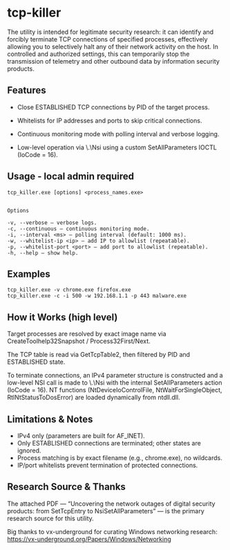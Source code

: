 # tcp-killer

The utility is intended for legitimate security research: it can identify and forcibly terminate TCP connections of specified processes, effectively allowing you to selectively halt any of their network activity on the host. In controlled and authorized settings, this can temporarily stop the transmission of telemetry and other outbound data by information security products.

## Features
- Close ESTABLISHED TCP connections by PID of the target process.
- Whitelists for IP addresses and ports to skip critical connections.
- Continuous monitoring mode with polling interval and verbose logging.

- Low-level operation via \\.\Nsi using a custom SetAllParameters IOCTL (IoCode = 16).


## Usage - local admin required  

```
tcp_killer.exe [options] <process_names.exe>


Options

-v, --verbose — verbose logs.
-c, --continuous — continuous monitoring mode.
-i, --interval <ms> — polling interval (default: 1000 ms).
-w, --whitelist-ip <ip> — add IP to allowlist (repeatable).
-p, --whitelist-port <port> — add port to allowlist (repeatable).
-h, --help — show help.
``` 
## Examples
```
tcp_killer.exe -v chrome.exe firefox.exe
tcp_killer.exe -c -i 500 -w 192.168.1.1 -p 443 malware.exe
```

## How it Works (high level)

Target processes are resolved by exact image name via CreateToolhelp32Snapshot / Process32First/Next.

The TCP table is read via GetTcpTable2, then filtered by PID and ESTABLISHED state.

To terminate connections, an IPv4 parameter structure is constructed and a low-level NSI call is made to \\.\Nsi with the internal SetAllParameters action (IoCode = 16). NT functions (NtDeviceIoControlFile, NtWaitForSingleObject, RtlNtStatusToDosError) are loaded dynamically from ntdll.dll.

## Limitations & Notes

- IPv4 only (parameters are built for AF_INET).
- Only ESTABLISHED connections are terminated; other states are ignored.
- Process matching is by exact filename (e.g., chrome.exe), no wildcards.
- IP/port whitelists prevent termination of protected connections.


## Research Source & Thanks

The attached PDF — “Uncovering the network outages of digital security products: from SetTcpEntry to NsiSetAllParameters” — is the primary research source for this utility. 


Big thanks to vx-underground for curating Windows networking research: https://vx-underground.org/Papers/Windows/Networking